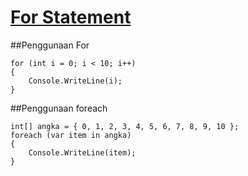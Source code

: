 # <ins>For Statement</ins>
##Penggunaan For
```
for (int i = 0; i < 10; i++)
{
    Console.WriteLine(i);
}
```
##Penggunaan foreach
```
int[] angka = { 0, 1, 2, 3, 4, 5, 6, 7, 8, 9, 10 };
foreach (var item in angka)
{
    Console.WriteLine(item);
}
```
